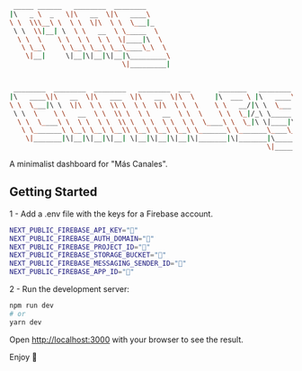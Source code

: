 ```bash
 _____ ______   ________  ________
|\   _ \  _   \|\   __  \|\   ____\
\ \  \\\__\ \  \ \  \|\  \ \  \___|_
 \ \  \\|__| \  \ \   __  \ \_____  \
  \ \  \    \ \  \ \  \ \  \|____|\  \
   \ \__\    \ \__\ \__\ \__\____\_\  \
    \|__|     \|__|\|__|\|__|\_________\
                            \|_________|


 ________  ________  ________   ________  ___       _______   ________
|\   ____\|\   __  \|\   ___  \|\   __  \|\  \     |\  ___ \ |\   ____\
\ \  \___|\ \  \|\  \ \  \\ \  \ \  \|\  \ \  \    \ \   __/|\ \  \___|_
 \ \  \    \ \   __  \ \  \\ \  \ \   __  \ \  \    \ \  \_|/_\ \_____  \
  \ \  \____\ \  \ \  \ \  \\ \  \ \  \ \  \ \  \____\ \  \_|\ \|____|\  \
   \ \_______\ \__\ \__\ \__\\ \__\ \__\ \__\ \_______\ \_______\____\_\  \
    \|_______|\|__|\|__|\|__| \|__|\|__|\|__|\|_______|\|_______|\_________\
                                                                \|_________|
```

A minimalist dashboard for "Más Canales".

## Getting Started
1 - Add a .env file with the keys for a Firebase account.

```bash
NEXT_PUBLIC_FIREBASE_API_KEY="🌝"
NEXT_PUBLIC_FIREBASE_AUTH_DOMAIN="🌝"
NEXT_PUBLIC_FIREBASE_PROJECT_ID="🌝"
NEXT_PUBLIC_FIREBASE_STORAGE_BUCKET="🌝"
NEXT_PUBLIC_FIREBASE_MESSAGING_SENDER_ID="🌝"
NEXT_PUBLIC_FIREBASE_APP_ID="🌝"
```

2 - Run the development server:

```bash
npm run dev
# or
yarn dev
```

Open [http://localhost:3000](http://localhost:3000) with your browser to see the result.

Enjoy 🍻
